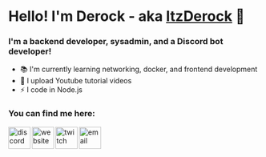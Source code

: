 # Hello! I'm Derock - aka [ItzDerock](https://youtube.com/itzderock) 👋

### I'm a backend developer, sysadmin, and a Discord bot developer!
- 📚 I'm currently learning networking, docker, and frontend development
- 🎥 I upload Youtube tutorial videos
- ⚡ I code in Node.js

### You can find me here:
[<img align="left" alt="discord" width="44px" src="https://cdn4.iconfinder.com/data/icons/logos-and-brands/512/91_Discord_logo_logos-512.png">](https://discord.gg/NqqtkS7ekj)
[<img align="left" alt="website" width="44px" src="https://www.freepnglogos.com/uploads/logo-website-png/logo-website-website-logo-png-transparent-background-background-15.png">](https://derock.dev)
[<img align="left" alt="twitch" width="44px" src="https://assets.stickpng.com/thumbs/580b57fcd9996e24bc43c540.png">](https://www.twitch.tv/derockgamer)
[<img align="left" alt="email" width="44px" src="https://cdn4.iconfinder.com/data/icons/social-media-logos-6/512/112-gmail_email_mail-512.png">](mailto:derock@derock.dev)
